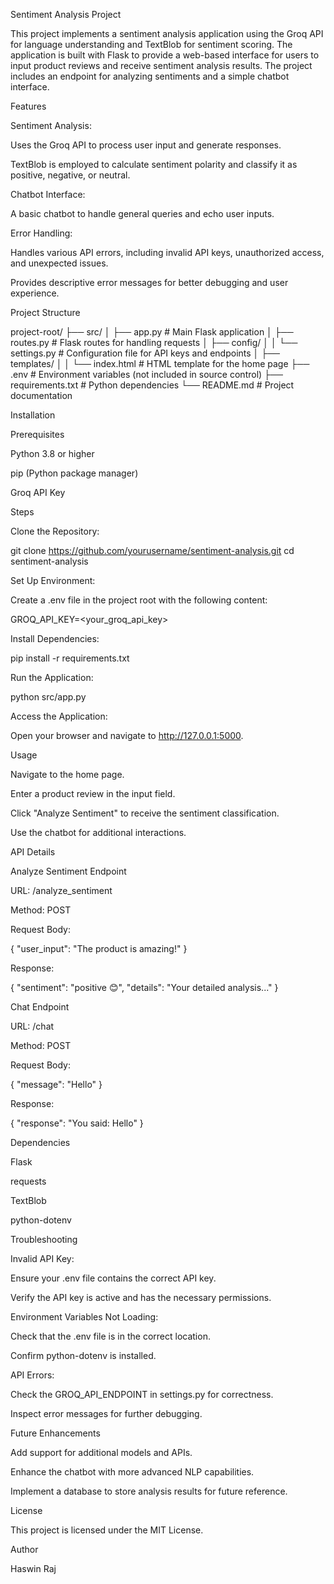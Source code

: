 Sentiment Analysis Project

This project implements a sentiment analysis application using the Groq API for language understanding and TextBlob for sentiment scoring. The application is built with Flask to provide a web-based interface for users to input product reviews and receive sentiment analysis results. The project includes an endpoint for analyzing sentiments and a simple chatbot interface.

Features

Sentiment Analysis:

Uses the Groq API to process user input and generate responses.

TextBlob is employed to calculate sentiment polarity and classify it as positive, negative, or neutral.

Chatbot Interface:

A basic chatbot to handle general queries and echo user inputs.

Error Handling:

Handles various API errors, including invalid API keys, unauthorized access, and unexpected issues.

Provides descriptive error messages for better debugging and user experience.

Project Structure

project-root/
├── src/
│   ├── app.py               # Main Flask application
│   ├── routes.py            # Flask routes for handling requests
│   ├── config/
│   │   └── settings.py      # Configuration file for API keys and endpoints
│   ├── templates/
│   │   └── index.html       # HTML template for the home page
├── .env                     # Environment variables (not included in source control)
├── requirements.txt         # Python dependencies
└── README.md                # Project documentation

Installation

Prerequisites

Python 3.8 or higher

pip (Python package manager)

Groq API Key

Steps

Clone the Repository:

git clone https://github.com/yourusername/sentiment-analysis.git
cd sentiment-analysis

Set Up Environment:

Create a .env file in the project root with the following content:

GROQ_API_KEY=<your_groq_api_key>

Install Dependencies:

pip install -r requirements.txt

Run the Application:

python src/app.py

Access the Application:

Open your browser and navigate to http://127.0.0.1:5000.

Usage

Navigate to the home page.

Enter a product review in the input field.

Click "Analyze Sentiment" to receive the sentiment classification.

Use the chatbot for additional interactions.

API Details

Analyze Sentiment Endpoint

URL: /analyze_sentiment

Method: POST

Request Body:

{
  "user_input": "The product is amazing!"
}

Response:

{
  "sentiment": "positive 😊",
  "details": "Your detailed analysis..."
}

Chat Endpoint

URL: /chat

Method: POST

Request Body:

{
  "message": "Hello"
}

Response:

{
  "response": "You said: Hello"
}

Dependencies

Flask

requests

TextBlob

python-dotenv

Troubleshooting

Invalid API Key:

Ensure your .env file contains the correct API key.

Verify the API key is active and has the necessary permissions.

Environment Variables Not Loading:

Check that the .env file is in the correct location.

Confirm python-dotenv is installed.

API Errors:

Check the GROQ_API_ENDPOINT in settings.py for correctness.

Inspect error messages for further debugging.

Future Enhancements

Add support for additional models and APIs.

Enhance the chatbot with more advanced NLP capabilities.

Implement a database to store analysis results for future reference.

License

This project is licensed under the MIT License.

Author

Haswin Raj

